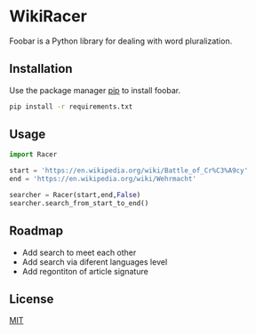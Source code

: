# WikiRacer

Foobar is a Python library for dealing with word pluralization.

## Installation

Use the package manager [pip](https://pip.pypa.io/en/stable/) to install foobar.

```bash
pip install -r requirements.txt
```

## Usage

```python
import Racer

start = 'https://en.wikipedia.org/wiki/Battle_of_Cr%C3%A9cy'
end = 'https://en.wikipedia.org/wiki/Wehrmacht'

searcher = Racer(start,end,False)
searcher.search_from_start_to_end()

```

## Roadmap

- Add search to meet each other
- Add search via diferent languages level
- Add regontiton of article signature 



## License
[MIT](https://choosealicense.com/licenses/mit/)
